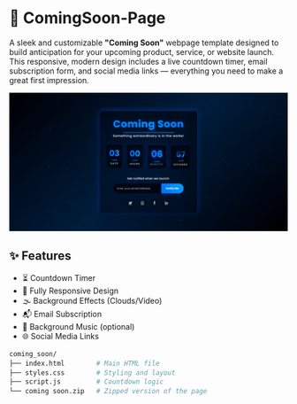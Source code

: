 # 🚀 ComingSoon-Page

A sleek and customizable **"Coming Soon"** webpage template designed to build anticipation for your upcoming product, service, or website launch. This responsive, modern design includes a live countdown timer, email subscription form, and social media links — everything you need to make a great first impression.

![Preview](priview.png)

## ✨ Features
- ⏳ Countdown Timer
- 📱 Fully Responsive Design
- 🌫️ Background Effects (Clouds/Video)
- 📬 Email Subscription
- 🎵 Background Music (optional)
- 🌐 Social Media Links

```bash
coming_soon/
├── index.html        # Main HTML file
├── styles.css        # Styling and layout
├── script.js         # Countdown logic
└── coming soon.zip   # Zipped version of the page

